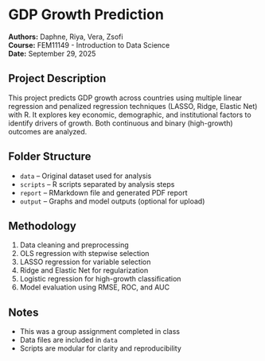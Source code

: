 # GDP Growth Prediction

**Authors:** Daphne, Riya, Vera, Zsofi  
**Course:** FEM11149 - Introduction to Data Science  
**Date:** September 29, 2025  

## Project Description
This project predicts GDP growth across countries using multiple linear regression and penalized regression techniques (LASSO, Ridge, Elastic Net) with R. It explores key economic, demographic, and institutional factors to identify drivers of growth. Both continuous and binary (high-growth) outcomes are analyzed.

## Folder Structure
- `data` – Original dataset used for analysis  
- `scripts` – R scripts separated by analysis steps  
- `report` – RMarkdown file and generated PDF report  
- `output` – Graphs and model outputs (optional for upload)  

## Methodology
1. Data cleaning and preprocessing  
2. OLS regression with stepwise selection  
3. LASSO regression for variable selection  
4. Ridge and Elastic Net for regularization  
5. Logistic regression for high-growth classification  
6. Model evaluation using RMSE, ROC, and AUC  

## Notes
- This was a group assignment completed in class  
- Data files are included in `data`  
- Scripts are modular for clarity and reproducibility
